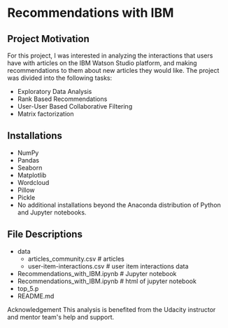 # Recommendations with IBM

## Project Motivation

For this project, I was interested in analyzing the interactions that users have with articles on the IBM Watson Studio platform, and making recommendations to them about new articles they would like. The project was divided into the following tasks:

- Exploratory Data Analysis
- Rank Based Recommendations
- User-User Based Collaborative Filtering
- Matrix factorization

## Installations
- NumPy
- Pandas
- Seaborn
- Matplotlib
- Wordcloud
- Pillow
- Pickle
- No additional installations beyond the Anaconda distribution of Python and Jupyter notebooks.

## File Descriptions

- data
  - articles_community.csv # articles
  - user-item-interactions.csv # user item interactions data
- Recommendations_with_IBM.ipynb # Jupyter notebook
- Recommendations_with_IBM.ipynb # html of jupyter notebook
- top_5.p
- README.md

Acknowledgement 
This analysis is benefited from the Udacity instructor and mentor team's help and support. 
